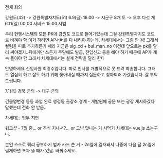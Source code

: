전체 회의

강원도(42) -> 강원특별자치도(51)
6.9(금) 18:00 -> 시군구 8개
토 -> 오후 다섯 개
6.11(일) 00:00 서비스 
15:00 시범

우리 현행시스템의 모든 PK에 강원도 코드로 들어가있는데 그걸 강원특별자치도 코드로 바껴야 함
이거 하려면 AP서버를 다 내려야 하는데, 차세대에서는 그럼 안 됨! 그래서 컬럼을 따로 추가하든가 해라
지금은 sig_cd + bul_man_no 이건데
앞으로는 pk를 달리 써야겠지..뒤에꺼만 쓰든가
주말에도 발급, 전입신고 등을 해야 하기 때문에 AP가 계속 돌아야 함
그래서 차세대에서는 설계 전략을 달리 한다

안녕하세요 신입사원 최경수입니다.
따로 인사를 개별적으로 못 드려 죄송합니다.
그래도 열심히 하고 잘도 하기 위해 쫓아내실 때까지 질문하고 찾아뵈러 가겠습니다.
잘 부탁드립니다.

7.1(목) 경북 군의 -> 대구 군의

건물명변경
등등 과업 완료
행정동 출장소 경계 - 개발원에 공문 또는 광장 게시하겠다 말했는데 전화 안 받음..

차세대는 업무 지연

워크샵 - 7월 중... or 추석 지나서?... or 그냥 맛나는 거 사먹기
차세대는 vue.js 쓰는구나..

본인 스스로 쿼리 공부하기
법카 카드 쓴 거 - 2n일에 결재돼서 나중에 다음 달 2n일에 결제하면 초과 뜰 때가 있음. 바꿔주세요..

